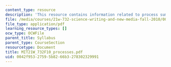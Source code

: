 ```yaml
---
content_type: resource
description: 'This resource contains information related to process summary. '
file: /media/courses/21w-732-science-writing-and-new-media-fall-2010/0042f95327595b8266b3278302329991_MIT21W_732F10_processes.pdf
file_type: application/pdf
learning_resource_types: []
ocw_type: OCWFile
parent_title: Syllabus
parent_type: CourseSection
resourcetype: Document
title: MIT21W_732F10_processes.pdf
uid: 0042f953-2759-5b82-66b3-278302329991
---
```


